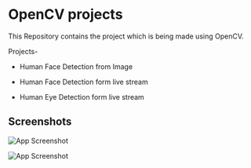 
# OpenCV projects

This Repository contains the project which is being made using OpenCV. 

Projects-

* Human Face Detection from Image

* Human Face Detection form live stream

* Human Eye Detection form live stream 


## Screenshots

![App Screenshot](file:///C:/Users/HP/OneDrive/Desktop/output%20of%20eye_detection%20.png)

![App Screenshot](file:///C:/Users/HP/OneDrive/Desktop/output%20of%20face_detection%20.png)

